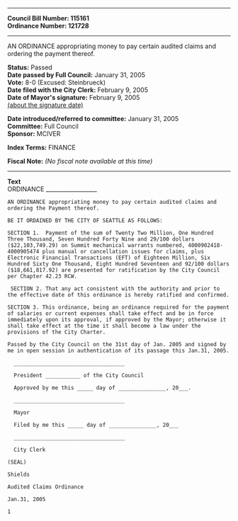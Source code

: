 * * * * *  
  
**Council Bill Number: [](#h0)[](#h2)115161**   
**Ordinance Number: 121728**  
  
* * * * *  
  
AN ORDINANCE appropriating money to pay certain audited claims and ordering the payment thereof.  
  
**Status:** Passed   
**Date passed by Full Council:** January 31, 2005   
**Vote:** 8-0 (Excused: Steinbrueck)   
**Date filed with the City Clerk:** February 9, 2005   
**Date of Mayor's signature:** February 9, 2005   
[(about the signature date)](/~public/approvaldate.htm)   
  
  
**Date introduced/referred to committee:** January 31, 2005   
**Committee:** Full Council   
**Sponsor:** MCIVER   
  
**Index Terms:** FINANCE  
  
**Fiscal Note:** *(No fiscal note available at this time)*  
  
* * * * *  
  
**Text**  
    ORDINANCE __________________  
  
    AN ORDINANCE appropriating money to pay certain audited claims and  
    ordering the Payment thereof.  
  
    BE IT ORDAINED BY THE CITY OF SEATTLE AS FOLLOWS:  
  
    SECTION 1.  Payment of the sum of Twenty Two Million, One Hundred  
    Three Thousand, Seven Hundred Forty Nine and 29/100 dollars  
    ($22,103,749.29) on Summit mechanical warrants numbered, 4000902418-  
    4000905474 plus manual or cancellation issues for claims, plus  
    Electronic Financial Transactions (EFT) of Eighteen Million, Six  
    Hundred Sixty One Thousand, Eight Hundred Seventeen and 92/100 dollars  
    ($18,661,817.92) are presented for ratification by the City Council  
    per Chapter 42.23 RCW.  
  
     SECTION 2. That any act consistent with the authority and prior to  
    the effective date of this ordinance is hereby ratified and confirmed.  
  
    SECTION 3. This ordinance, being an ordinance required for the payment  
    of salaries or current expenses shall take effect and be in force  
    immediately upon its approval, if approved by the Mayor; otherwise it  
    shall take effect at the time it shall become a law under the  
    provisions of the City Charter.  
  
    Passed by the City Council on the 31st day of Jan. 2005 and signed by  
    me in open session in authentication of its passage this Jan.31, 2005.  
  
      ___________________________________  
  
      President ___________ of the City Council  
  
      Approved by me this _____ day of _______________, 20___.  
  
      ___________________________________  
  
      Mayor  
  
      Filed by me this _____ day of _______________, 20___  
  
      ___________________________________  
  
      City Clerk  
  
    (SEAL)  
  
    Shields  
  
    Audited Claims Ordinance  
  
    Jan.31, 2005  
  
    1  
